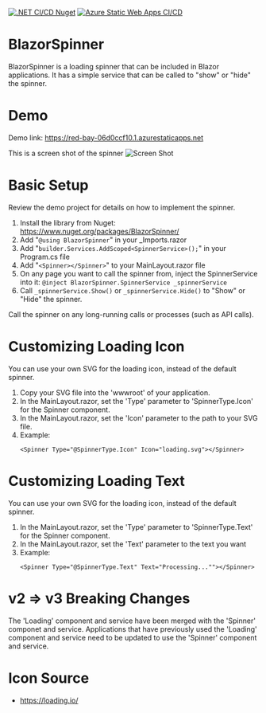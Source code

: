 [![.NET CI/CD Nuget](https://github.com/shadowlings/BlazorSpinner/actions/workflows/dotnet-nuget.yml/badge.svg)](https://github.com/shadowlings/BlazorSpinner/actions/workflows/dotnet-nuget.yml)
[![Azure Static Web Apps CI/CD](https://github.com/shadowlings/BlazorSpinner/actions/workflows/azure-static-web-apps-red-bay-06d0ccf10.yml/badge.svg)](https://github.com/shadowlings/BlazorSpinner/actions/workflows/azure-static-web-apps-red-bay-06d0ccf10.yml)

# BlazorSpinner

BlazorSpinner is a loading spinner that can be included in Blazor applications. It has a simple service that can be called to "show" or "hide" the spinner.

# Demo

Demo link: https://red-bay-06d0ccf10.1.azurestaticapps.net

This is a screen shot of the spinner 
![Screen Shot](https://raw.githubusercontent.com/dahln/BlazorSpinner/master/BlazorSpinnerScreenShot.png)

# Basic Setup
Review the demo project for details on how to implement the spinner.

1. Install the library from Nuget: https://www.nuget.org/packages/BlazorSpinner/
2. Add "```@using BlazorSpinner```" in your _Imports.razor
3. Add "```builder.Services.AddScoped<SpinnerService>();```" in your Program.cs file
4. Add "```<Spinner></Spinner>```" to your MainLayout.razor file
5. On any page you want to call the spinner from, inject the SpinnerService into it: ```@inject BlazorSpinner.SpinnerService _spinnerService```
6. Call ```_spinnerService.Show()``` or ```_spinnerService.Hide()``` to "Show" or "Hide" the spinner.
  
Call the spinner on any long-running calls or processes (such as API calls).

# Customizing Loading Icon
You can use your own SVG for the loading icon, instead of the default spinner. 
1. Copy your SVG file into the 'wwwroot' of your application. 
2. In the MainLayout.razor, set the 'Type' parameter to 'SpinnerType.Icon' for the Spinner component.
3. In the MainLayout.razor, set the 'Icon' parameter to the path to your SVG file.
4. Example: 
    ```
    <Spinner Type="@SpinnerType.Icon" Icon="loading.svg"></Spinner>
    ```


# Customizing Loading Text
You can use your own SVG for the loading icon, instead of the default spinner. 
1. In the MainLayout.razor, set the 'Type' parameter to 'SpinnerType.Text' for the Spinner component.
3. In the MainLayout.razor, set the 'Text' parameter to the text you want
4. Example: 
    ```
    <Spinner Type="@SpinnerType.Text" Text="Processing...""></Spinner>
    ```
# v2 => v3 Breaking Changes
The 'Loading' component and service have been merged with the 'Spinner' componet and service. Applications that have previously used the 'Loading' component and service need to be updated to use the 'Spinner' component and service. 


# Icon Source
- https://loading.io/ 
